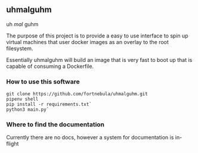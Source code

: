 ## uhmalguhm
 uh *mal* guhm
 
 The purpose of this project is to provide a easy to use interface to spin up virtual machines that user docker images as an overlay to the root filesystem. 

 Essentially uhmalguhm will build an image that is very fast to boot up that is capable of consuming a Dockerfile. 
 
 ### How to use this software
```
git clone https://github.com/fortnebula/uhmalguhm.git
pipenv shell
pip install -r requirements.txt`
python3 main.py`
```
### Where to find the documentation

Currently there are no docs, however a system for documentation is in-flight
